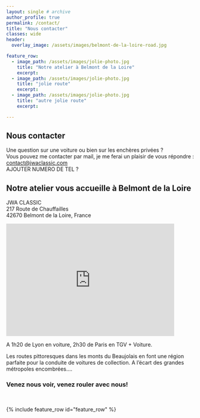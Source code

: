 ```yaml
---
layout: single # archive
author_profile: true
permalink: /contact/
title: "Nous contacter"
classes: wide
header:
  overlay_image: /assets/images/belmont-de-la-loire-road.jpg

feature_row:
  - image_path: /assets/images/jolie-photo.jpg
    title: "Notre atelier à Belmont de la Loire"
    excerpt:
  - image_path: /assets/images/jolie-photo.jpg
    title: "jolie route"
    excerpt:  
  - image_path: /assets/images/jolie-photo.jpg
    title: "autre jolie route"
    excerpt:

---
```

## Nous contacter
Une question sur une voiture ou bien sur les enchères privées ?<br/>
Vous pouvez me contacter par mail, je me ferai un plaisir de vous répondre :<br/> [contact@jwaclassic.com](mailto:contact@jwaclassic.com)<br/>
AJOUTER NUMERO DE TEL ?


## Notre atelier vous accueille à Belmont de la Loire
JWA CLASSIC<br/>
217 Route de Chauffailles<br/>
42670 Belmont de la Loire, France<br/>

<iframe src="https://www.google.com/maps/embed?pb=!1m18!1m12!1m3!1d9293.912335240964!2d4.350809486626293!3d46.16873137114699!2m3!1f0!2f0!3f0!3m2!1i1024!2i768!4f13.1!3m3!1m2!1s0x47f3891ced02c413%3A0xa841c47ad1bbdc81!2sJWA%20Classic!5e0!3m2!1sen!2stw!4v1582867736517!5m2!1sen!2stw" width="450" height="300" frameborder="0" style="border:0;" allowfullscreen=""></iframe>
<br/>

A 1h20 de Lyon en voiture, 2h30 de Paris en TGV + Voiture.

Les routes pittoresques dans les monts du Beaujolais en font une région parfaite pour la conduite de voitures de collection. A l’écart des grandes métropoles encombrées….<br/>
### Venez nous voir, venez rouler avec nous!<br/>
<br/>

{% include feature_row id="feature_row" %}
